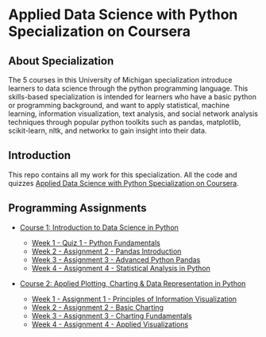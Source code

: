 # Applied Data Science with Python Specialization on Coursera


## About Specialization
The 5 courses in this University of Michigan specialization introduce learners to data science through the python programming language. This skills-based specialization is intended for learners who have a basic python or programming background, and want to apply statistical, machine learning, information visualization, text analysis, and social network analysis techniques through popular python toolkits such as pandas, matplotlib, scikit-learn, nltk, and networkx to gain insight into their data.


## Introduction
This repo contains all my work for this specialization. All the code and quizzes [Applied Data Science with Python Specialization on Coursera](https://www.coursera.org/specializations/data-science-python).

## Programming Assignments

- [Course 1: Introduction to Data Science in Python](Course%201)
  - [Week 1 - Quiz 1 - Python Fundamentals](Course%201/W1%20-%20Python%20Fundamentals/Quiz%201.md)
  - [Week 2 - Assignment 2 - Pandas Introduction](Course%201/W2%20-%20Pandas%20Introduction/Assignment+2.ipynb)
  - [Week 3 - Assignment 3 - Advanced Python Pandas](Course%201/W3%20-%20Advanced%20Python%20Pandas/Assignment+3.ipynb)
  - [Week 4 - Assignment 4 - Statistical Analysis in Python](Course%201/W4%20-%20Statistical%20Analysis%20in%20Python/Assignment+4.ipynb)

- [Course 2: Applied Plotting, Charting & Data Representation in Python](Course%202)
  - [Week 1 - Assignment 1 - Principles of Information Visualization](Course%202/W1%20-%20Principles%20of%20Information%20Visualization/Graphics%20Lies.docx)
  - [Week 2 - Assignment 2 - Basic Charting](Course%202/W2%20-%20Basic%20Charting/Assignment2.ipynb)
  - [Week 3 - Assignment 3 - Charting Fundamentals](Course%202/W3%20-%20Charting%20Fundamentals/Assignment3.ipynb)
  - [Week 4 - Assignment 4 - Applied Visualizations](Course%202/W4%20-%20Applied%20Visualizations/Assignment4.ipynb)



